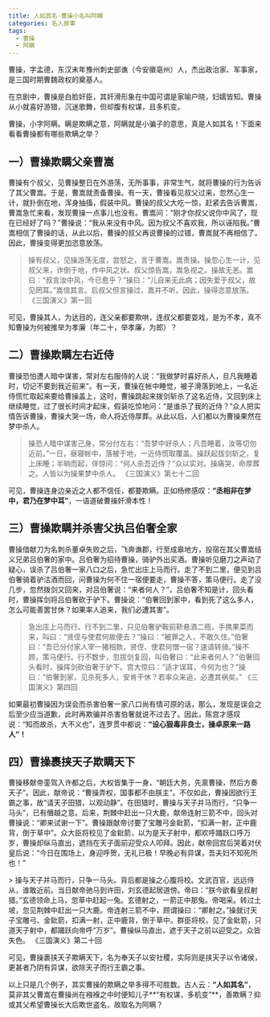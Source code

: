 ```yaml
---
title: 人如其名-曹操小名叫阿瞒
categories: 名人故事
tags: 
  - 曹操
  - 阿瞒
---
```



曹操，字孟德，东汉末年豫州刺史部谯（今安徽亳州）人，杰出政治家、军事家，是三国时期曹魏政权的奠基人。

在京剧中，曹操是白脸奸臣，其奸滑形象在中国可谓是家喻户晓，妇嬬皆知。曹操从小就喜好游猎，沉迷歌舞，但却腹有权谋，且多机变。

曹操，小字阿瞒。瞒是欺瞒之意，阿瞒就是小骗子的意思，真是人如其名！下面来看看曹操都有哪些欺瞒之举？


## 一）曹操欺瞒父亲曹嵩


曹操有个叔父，见曹操整日在外游荡，无所事事，非常生气，就将曹操的行为告诉了其父曹嵩。于是，曹嵩就责备曹操。有一天，曹操看见叔父过来，忽然心生一计，就扑倒在地，浑身抽搐，假装中风。曹操的叔父大吃一惊，赶紧去告诉曹嵩，曹嵩急忙来看，发现曹操一点事儿也没有。曹嵩问：“刚才你叔父说你中风了，现在已经好了吗？”曹操说：“我从来没有中风。因为叔父不喜欢我，所以诬陷我。”曹嵩相信了曹操的话，从此以后，曹操的叔父再说曹操的过错，曹嵩就不再相信了。因此，曹操变得更加恣意放荡。

> 操有叔父，见操游荡无度，尝怒之，言于曹嵩。嵩责操。操忽心生一计，见叔父来，诈倒于地，作中风之状。叔父惊告嵩，嵩急视之。操故无恙。嵩曰：“叔言汝中风，今已愈乎？”操曰：“儿自来无此病；因失爱于叔父，故见罔耳。”嵩信其言。后叔父但言操过，嵩并不听。因此，操得恣意放荡。   《三国演义》第一回

可见，曹操其人，为达目的，连父亲都要欺哄，连叔父都要耍戏，是为不孝，真不知曹操为何被推举为孝廉（年二十，举孝廉，为郎）？


## 二）曹操欺瞒左右近侍


曹操恐怕遭人暗中谋害，常对左右服侍的人说：“我做梦时喜好杀人，旦凡我睡着时，切记不要到我近前来”。有一天，曹操在帐中睡觉，被子滑落到地上，一名近侍慌忙取起来要给曹操盖上，这时，曹操跳起来拨剑斩杀了这名近侍，又回到床上继续睡觉，过了很长时间才起床，假装吃惊地问：“是谁杀了我的近侍？”众人把实情告诉曹操，曹操大哭一场，命人将近侍厚葬。从此以后，人们都以为曹操果然在梦中杀人。

> 操恐人暗中谋害己身，常分付左右：“吾梦中好杀人；凡吾睡着，汝等切勿近前。”一日，昼寝帐中，落被于地，一近侍慌取覆盖。操跃起拔剑斩之，复上床睡；半晌而起，佯惊问：“何人杀吾近侍？”众以实对。操痛哭，命厚葬之。人皆以为操果梦中杀人。   《三国演义》第七十二回

可见，曹操连身边亲近之人都不信任，都要欺瞒。正如杨修感叹：**“丞相非在梦中，君乃在梦中耳”**，一语道破曹操奸滑本性！


## 三）曹操欺瞒并杀害父执吕伯奢全家


曹操借献刀为名刺杀董卓失败之后，飞奔谯郡，行至成皋地方，投宿在其父曹嵩结义兄弟吕伯奢的家中。吕伯奢为招待曹操，骑驴外出买酒。曹操听见磨刀之声动了疑心，误杀了吕伯奢一家八口之后，急忙出庄上马而行。走了不到二里，便见到吕伯奢骑着驴沽酒而回，问曹操为何不住一宿便要走，曹操不答，策马便行。走了没几步，忽然拨剑又回来，对吕伯奢说：“来者何人？”，吕伯奢不知是计，回头看时，曹操挥剑将吕伯奢砍于驴下。曹操说：“伯奢回到家中，看到死了这么多人，怎么可能善罢甘休？如果率人追来，我们必遭其害”。

> 急出庄上马而行。行不到二里，只见伯奢驴鞍前鞒悬酒二瓶，手携果菜而来，叫曰：“贤侄与使君何故便去？”操曰：“被罪之人，不敢久住。”伯奢曰：“吾已分付家人宰一猪相款，贤侄、使君何憎一宿？速请转骑。”操不顾，策马便行。行不数步，忽拔剑复回，叫伯奢曰：“此来者何人？”伯奢回头看时，操挥剑砍伯奢于驴下。宫大惊曰：“适才误耳，今何为也？”操曰：“伯奢到家，见杀死多人，安肯干休？若率众来追，必遭其祸矣。”   《三国演义》第四回

如果最初曹操因为误会而杀害伯奢一家八口尚有情可原的话，那么，发现是误会之后至少应当道歉，此时再欺骗并杀害伯奢就说不过去了。因此，陈宫才感叹说：“知而故杀，大不义也”，连罗贯中都说：**“设心狠毒非良士，操卓原来一路人”！**


## 四）曹操裹挟天子欺瞒天下


曹操移献帝銮驾入许都之后，大权皆集于一身，“朝廷大务，先禀曹操，然后方奏天子”。因此，献帝说：“曹操弄权，国事都不由朕主”。不仅如此，曹操因欲行王霸之事，故“请天子田猎，以观动静”。在田猎时，曹操与天子并马而行，“只争一马头”，已有僭越之意。后来，荆棘中赶出一只大鹿，献帝连射三箭不中，回头对曹操说：“卿来试谢一下”。曹操跟献帝讨要了宝雕弓金鈚箭，“扣满一射，正中鹿背，倒于草中”。众大臣将校见了金鈚箭，以为是天子射中，都欢呼踊跃口呼万岁，曹操却纵马直出，遮挡在天子面前迎受众人叩拜。因此，献帝回宫后哭着对伏皇后说：“今日在围场上，身迎呼贺，无礼已极！早晚必有异谋，吾夫妇不知死所也！”

​> 操与天子并马而行，只争一马头。背后都是操之心腹将校。文武百官，远远侍从，谁敢近前。当日献帝驰马到许田，刘玄德起居道傍。帝曰：“朕今欲看皇叔射猎。”玄德领命上马，忽草中赶起一兔。玄德射之，一箭正中那兔。帝喝采。转过土坡，忽见荆棘中赶出一只大鹿。帝连射三箭不中，顾谓操曰：“卿射之。”操就讨天子宝雕弓、金鈚箭，扣满一射，正中鹿背，倒于草中。群臣将校，见了金鈚箭，只道天子射中，都踊跃向帝呼“万岁”。曹操纵马直出，遮于天子之前以迎受之。众皆失色。   《三国演义》第二十回

可见，曹操裹挟天子欺瞒天下，名为奉天子以安社稷，实际则是挟天子以令诸侯，更甚者乃阴有异谋，欲除天子而行王霸之事。



以上只是几个例子，其实曹操的欺瞒之举多得不可胜数。古人云：**“人如其名”**，莫非其父曹嵩在曹操尚在襁褓之中时便知儿子**“有权谋，多机变”**，善欺瞒？抑或其父希望曹操长大后欺世盗名，故取名为阿瞒？